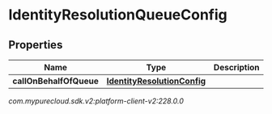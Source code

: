 # IdentityResolutionQueueConfig


## Properties

| Name | Type | Description | Notes |
| ------------ | ------------- | ------------- | ------------- |
| **callOnBehalfOfQueue** | [**IdentityResolutionConfig**](IdentityResolutionConfig) |  |  [optional] |




_com.mypurecloud.sdk.v2:platform-client-v2:228.0.0_
